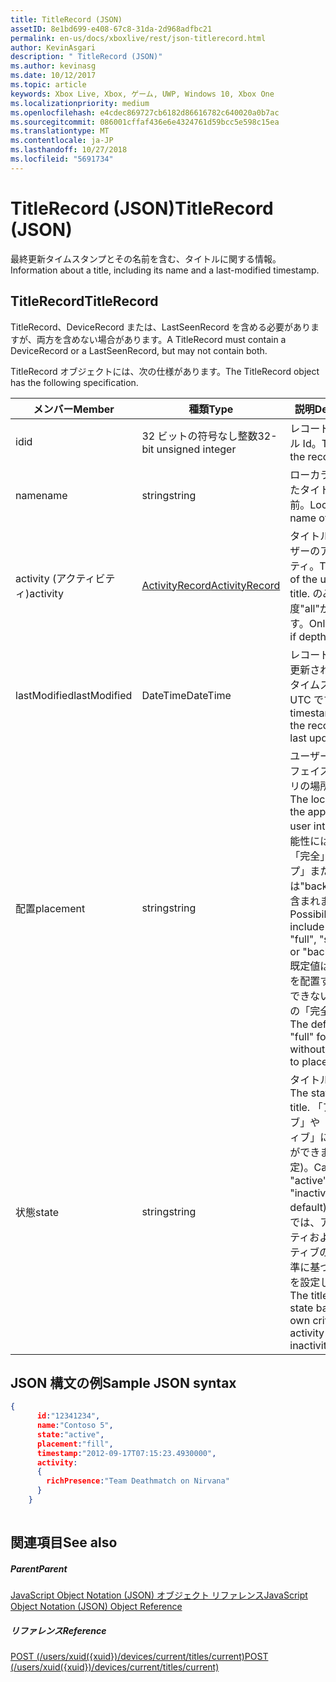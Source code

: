 ```yaml
---
title: TitleRecord (JSON)
assetID: 8e1bd699-e408-67c8-31da-2d968adfbc21
permalink: en-us/docs/xboxlive/rest/json-titlerecord.html
author: KevinAsgari
description: " TitleRecord (JSON)"
ms.author: kevinasg
ms.date: 10/12/2017
ms.topic: article
keywords: Xbox Live, Xbox, ゲーム, UWP, Windows 10, Xbox One
ms.localizationpriority: medium
ms.openlocfilehash: e4cdec869727cb6182d86616782c640020a0b7ac
ms.sourcegitcommit: 086001cffaf436e6e4324761d59bcc5e598c15ea
ms.translationtype: MT
ms.contentlocale: ja-JP
ms.lasthandoff: 10/27/2018
ms.locfileid: "5691734"
---
```

# <a name="titlerecord-json"></a><span data-ttu-id="1a18b-104">TitleRecord (JSON)</span><span class="sxs-lookup"><span data-stu-id="1a18b-104">TitleRecord (JSON)</span></span>
<span data-ttu-id="1a18b-105">最終更新タイムスタンプとその名前を含む、タイトルに関する情報。</span><span class="sxs-lookup"><span data-stu-id="1a18b-105">Information about a title, including its name and a last-modified timestamp.</span></span> 
<a id="ID4EN"></a>

 
## <a name="titlerecord"></a><span data-ttu-id="1a18b-106">TitleRecord</span><span class="sxs-lookup"><span data-stu-id="1a18b-106">TitleRecord</span></span>
 
<span data-ttu-id="1a18b-107">TitleRecord、DeviceRecord または、LastSeenRecord を含める必要がありますが、両方を含めない場合があります。</span><span class="sxs-lookup"><span data-stu-id="1a18b-107">A TitleRecord must contain a DeviceRecord or a LastSeenRecord, but may not contain both.</span></span>
 
<span data-ttu-id="1a18b-108">TitleRecord オブジェクトには、次の仕様があります。</span><span class="sxs-lookup"><span data-stu-id="1a18b-108">The TitleRecord object has the following specification.</span></span>
 
| <span data-ttu-id="1a18b-109">メンバー</span><span class="sxs-lookup"><span data-stu-id="1a18b-109">Member</span></span>| <span data-ttu-id="1a18b-110">種類</span><span class="sxs-lookup"><span data-stu-id="1a18b-110">Type</span></span>| <span data-ttu-id="1a18b-111">説明</span><span class="sxs-lookup"><span data-stu-id="1a18b-111">Description</span></span>| 
| --- | --- | --- | 
| <span data-ttu-id="1a18b-112">id</span><span class="sxs-lookup"><span data-stu-id="1a18b-112">id</span></span>| <span data-ttu-id="1a18b-113">32 ビットの符号なし整数</span><span class="sxs-lookup"><span data-stu-id="1a18b-113">32-bit unsigned integer</span></span>| <span data-ttu-id="1a18b-114">レコードのタイトル Id。</span><span class="sxs-lookup"><span data-stu-id="1a18b-114">TitleId of the record.</span></span>| 
| <span data-ttu-id="1a18b-115">name</span><span class="sxs-lookup"><span data-stu-id="1a18b-115">name</span></span>| <span data-ttu-id="1a18b-116">string</span><span class="sxs-lookup"><span data-stu-id="1a18b-116">string</span></span>| <span data-ttu-id="1a18b-117">ローカライズされたタイトルの名前。</span><span class="sxs-lookup"><span data-stu-id="1a18b-117">Localized name of the title.</span></span>| 
| <span data-ttu-id="1a18b-118">activity (アクティビティ)</span><span class="sxs-lookup"><span data-stu-id="1a18b-118">activity</span></span>| [<span data-ttu-id="1a18b-119">ActivityRecord</span><span class="sxs-lookup"><span data-stu-id="1a18b-119">ActivityRecord</span></span>](json-activityrecord.md)| <span data-ttu-id="1a18b-120">タイトルでのユーザーのアクティビティ。</span><span class="sxs-lookup"><span data-stu-id="1a18b-120">The activity of the user in the title.</span></span> <span data-ttu-id="1a18b-121">のみ深度"all"が返されます。</span><span class="sxs-lookup"><span data-stu-id="1a18b-121">Only returned if depth is "all".</span></span>| 
| <span data-ttu-id="1a18b-122">lastModified</span><span class="sxs-lookup"><span data-stu-id="1a18b-122">lastModified</span></span>| <span data-ttu-id="1a18b-123">DateTime</span><span class="sxs-lookup"><span data-stu-id="1a18b-123">DateTime</span></span>| <span data-ttu-id="1a18b-124">レコードが最後に更新されたときにタイムスタンプを UTC です。</span><span class="sxs-lookup"><span data-stu-id="1a18b-124">UTC timestamp when the record was last updated.</span></span>| 
| <span data-ttu-id="1a18b-125">配置</span><span class="sxs-lookup"><span data-stu-id="1a18b-125">placement</span></span>| <span data-ttu-id="1a18b-126">string</span><span class="sxs-lookup"><span data-stu-id="1a18b-126">string</span></span>| <span data-ttu-id="1a18b-127">ユーザー インターフェイス内でアプリの場所です。</span><span class="sxs-lookup"><span data-stu-id="1a18b-127">The location of the app within the user interface.</span></span> <span data-ttu-id="1a18b-128">可能性には、"fill"、「完全」、「スナップ」または"background"が含まれます。</span><span class="sxs-lookup"><span data-stu-id="1a18b-128">Possibilities include "fill", "full", "snapped", or "background".</span></span> <span data-ttu-id="1a18b-129">既定値は、アプリを配置することができないデバイスの「完全」です。</span><span class="sxs-lookup"><span data-stu-id="1a18b-129">The default is "full" for devices without the ability to place apps.</span></span>| 
| <span data-ttu-id="1a18b-130">状態</span><span class="sxs-lookup"><span data-stu-id="1a18b-130">state</span></span>| <span data-ttu-id="1a18b-131">string</span><span class="sxs-lookup"><span data-stu-id="1a18b-131">string</span></span>| <span data-ttu-id="1a18b-132">タイトルの状態。</span><span class="sxs-lookup"><span data-stu-id="1a18b-132">The state of the title.</span></span> <span data-ttu-id="1a18b-133">「アクティブ」や「非アクティブ」にすることができます (既定)。</span><span class="sxs-lookup"><span data-stu-id="1a18b-133">Can be "active" or "inactive" (the default).</span></span> <span data-ttu-id="1a18b-134">タイトルでは、アクティビティおよび非アクティブの独自の基準に基づいて状態を設定します。</span><span class="sxs-lookup"><span data-stu-id="1a18b-134">The title sets the state based on its own criteria for activity and inactivity.</span></span>| 
  
<a id="ID4E6C"></a>

 
## <a name="sample-json-syntax"></a><span data-ttu-id="1a18b-135">JSON 構文の例</span><span class="sxs-lookup"><span data-stu-id="1a18b-135">Sample JSON syntax</span></span>
 

```json
{
      id:"12341234",
      name:"Contoso 5",
      state:"active",
      placement:"fill",
      timestamp:"2012-09-17T07:15:23.4930000",
      activity:
      {
        richPresence:"Team Deathmatch on Nirvana"
      }
    }
    
```

  
<a id="ID4EID"></a>

 
## <a name="see-also"></a><span data-ttu-id="1a18b-136">関連項目</span><span class="sxs-lookup"><span data-stu-id="1a18b-136">See also</span></span>
 
<a id="ID4EKD"></a>

 
##### <a name="parent"></a><span data-ttu-id="1a18b-137">Parent</span><span class="sxs-lookup"><span data-stu-id="1a18b-137">Parent</span></span> 

[<span data-ttu-id="1a18b-138">JavaScript Object Notation (JSON) オブジェクト リファレンス</span><span class="sxs-lookup"><span data-stu-id="1a18b-138">JavaScript Object Notation (JSON) Object Reference</span></span>](atoc-xboxlivews-reference-json.md)

  
<a id="ID4EUD"></a>

 
##### <a name="reference"></a><span data-ttu-id="1a18b-139">リファレンス</span><span class="sxs-lookup"><span data-stu-id="1a18b-139">Reference</span></span> 

[<span data-ttu-id="1a18b-140">POST (/users/xuid({xuid})/devices/current/titles/current)</span><span class="sxs-lookup"><span data-stu-id="1a18b-140">POST (/users/xuid({xuid})/devices/current/titles/current)</span></span>](../uri/presence/uri-usersxuiddevicescurrenttitlescurrentpost.md)

   